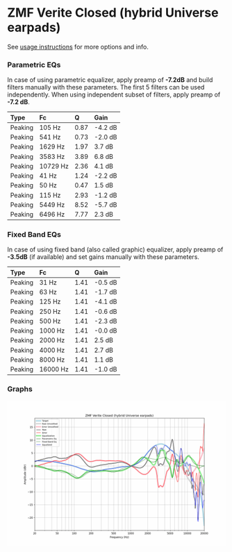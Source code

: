 # ZMF Verite Closed (hybrid Universe earpads)
See [usage instructions](https://github.com/jaakkopasanen/AutoEq#usage) for more options and info.

### Parametric EQs
In case of using parametric equalizer, apply preamp of **-7.2dB** and build filters manually
with these parameters. The first 5 filters can be used independently.
When using independent subset of filters, apply preamp of **-7.2 dB**.

| Type    | Fc       |    Q | Gain    |
|:--------|:---------|:-----|:--------|
| Peaking | 105 Hz   | 0.87 | -4.2 dB |
| Peaking | 541 Hz   | 0.73 | -2.0 dB |
| Peaking | 1629 Hz  | 1.97 | 3.7 dB  |
| Peaking | 3583 Hz  | 3.89 | 6.8 dB  |
| Peaking | 10729 Hz | 2.36 | 4.1 dB  |
| Peaking | 41 Hz    | 1.24 | -2.2 dB |
| Peaking | 50 Hz    | 0.47 | 1.5 dB  |
| Peaking | 115 Hz   | 2.93 | -1.2 dB |
| Peaking | 5449 Hz  | 8.52 | -5.7 dB |
| Peaking | 6496 Hz  | 7.77 | 2.3 dB  |

### Fixed Band EQs
In case of using fixed band (also called graphic) equalizer, apply preamp of **-3.5dB**
(if available) and set gains manually with these parameters.

| Type    | Fc       |    Q | Gain    |
|:--------|:---------|:-----|:--------|
| Peaking | 31 Hz    | 1.41 | -0.5 dB |
| Peaking | 63 Hz    | 1.41 | -1.7 dB |
| Peaking | 125 Hz   | 1.41 | -4.1 dB |
| Peaking | 250 Hz   | 1.41 | -0.6 dB |
| Peaking | 500 Hz   | 1.41 | -2.3 dB |
| Peaking | 1000 Hz  | 1.41 | -0.0 dB |
| Peaking | 2000 Hz  | 1.41 | 2.5 dB  |
| Peaking | 4000 Hz  | 1.41 | 2.7 dB  |
| Peaking | 8000 Hz  | 1.41 | 1.1 dB  |
| Peaking | 16000 Hz | 1.41 | -1.0 dB |

### Graphs
![](./ZMF%20Verite%20Closed%20(hybrid%20Universe%20earpads).png)